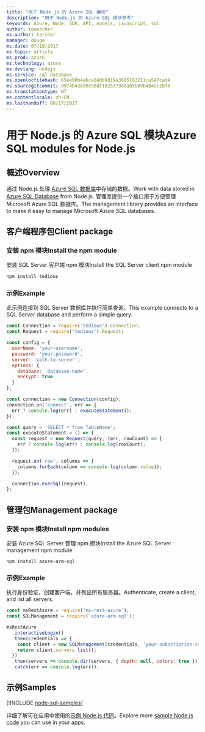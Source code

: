 ```yaml
---
title: "用于 Node.js 的 Azure SQL 模块"
description: "用于 Node.js 的 Azure SQL 模块参考"
keywords: Azure, Node, SDK, API, nodejs, javascript, sql
author: tomarcher
ms.author: tarcher
manager: douge
ms.date: 07/18/2017
ms.topic: article
ms.prod: azure
ms.technology: azure
ms.devlang: nodejs
ms.service: sql-database
ms.openlocfilehash: 65ee90b4e6ca248b9d19a3685163211ca547cad4
ms.sourcegitcommit: 9974b43899e98df10253738dab5b09b484ac1bf5
ms.translationtype: HT
ms.contentlocale: zh-CN
ms.lasthandoff: 08/17/2017
---
```

# <a name="azure-sql-modules-for-nodejs"></a><span data-ttu-id="51649-104">用于 Node.js 的 Azure SQL 模块</span><span class="sxs-lookup"><span data-stu-id="51649-104">Azure SQL modules for Node.js</span></span>

## <a name="overview"></a><span data-ttu-id="51649-105">概述</span><span class="sxs-lookup"><span data-stu-id="51649-105">Overview</span></span>

<span data-ttu-id="51649-106">通过 Node.js 处理 [Azure SQL 数据库](https://docs.microsoft.com/azure/sql-database/sql-database-technical-overview)中存储的数据。</span><span class="sxs-lookup"><span data-stu-id="51649-106">Work with data stored in [Azure SQL Database](https://docs.microsoft.com/azure/sql-database/sql-database-technical-overview) from Node.js.</span></span>
<span data-ttu-id="51649-107">管理库提供一个接口用于方便管理 Microsoft Azure SQL 数据库。</span><span class="sxs-lookup"><span data-stu-id="51649-107">The management library provides an interface to make it easy to manage Microsoft Azure SQL databases.</span></span>

## <a name="client-package"></a><span data-ttu-id="51649-108">客户端程序包</span><span class="sxs-lookup"><span data-stu-id="51649-108">Client package</span></span>

### <a name="install-the-npm-module"></a><span data-ttu-id="51649-109">安装 npm 模块</span><span class="sxs-lookup"><span data-stu-id="51649-109">Install the npm module</span></span>

<span data-ttu-id="51649-110">安装 SQL Server 客户端 npm 模块</span><span class="sxs-lookup"><span data-stu-id="51649-110">Install the SQL Server client npm module</span></span>

```bash
npm install tedious
```

### <a name="example"></a><span data-ttu-id="51649-111">示例</span><span class="sxs-lookup"><span data-stu-id="51649-111">Example</span></span>

<span data-ttu-id="51649-112">此示例连接到 SQL Server 数据库并执行简单查询。</span><span class="sxs-lookup"><span data-stu-id="51649-112">This example connects to a SQL Server database and perform a simple query.</span></span>

```javascript
const Connection = require('tedious').Connection;
const Request = require('tedious').Request;

const config = {
  userName: 'your-username',
  password: 'your-password',
  server: 'path-to-server',
  options: {
    database: 'database-name',
    encrypt: true
  }
};

const connection = new Connection(config);
connection.on('connect', err => {
  err ? console.log(err) : executeStatement();
});

const query = 'SELECT * from TableName';
const executeStatement = () => {
  const request = new Request(query, (err, rowCount) => {
    err ? console.log(err) : console.log(rowCount);
  });

  request.on('row', columns => {
    columns.forEach(column => console.log(column.value));
  });

  connection.execSql(request);
};
```

## <a name="management-package"></a><span data-ttu-id="51649-113">管理包</span><span class="sxs-lookup"><span data-stu-id="51649-113">Management package</span></span>

### <a name="install-npm-modules"></a><span data-ttu-id="51649-114">安装 npm 模块</span><span class="sxs-lookup"><span data-stu-id="51649-114">Install npm modules</span></span>

<span data-ttu-id="51649-115">安装 Azure SQL Server 管理 npm 模块</span><span class="sxs-lookup"><span data-stu-id="51649-115">Install the Azure SQL Server management npm module</span></span>

```
npm install azure-arm-sql
```   

### <a name="example"></a><span data-ttu-id="51649-116">示例</span><span class="sxs-lookup"><span data-stu-id="51649-116">Example</span></span>

<span data-ttu-id="51649-117">执行身份验证，创建客户端，并列出所有服务器。</span><span class="sxs-lookup"><span data-stu-id="51649-117">Authenticate, create a client, and list all servers.</span></span>

```javascript
const msRestAzure = require('ms-rest-azure');
const SQLManagement = require('azure-arm-sql');

msRestAzure
  .interactiveLogin()
  .then(credentials => {
    const client = new SQLManagement(credentials, 'your-subscription-id');
    return client.servers.list();
  })
  .then(servers => console.dir(servers, { depth: null, colors: true }))
  .catch(err => console.log(err));
```

## <a name="samples"></a><span data-ttu-id="51649-118">示例</span><span class="sxs-lookup"><span data-stu-id="51649-118">Samples</span></span>

[!INCLUDE [node-sql-samples](../docs-ref-conceptual/includes/sql-samples.md)]

<span data-ttu-id="51649-119">详细了解可在应用中使用的[示例 Node.js 代码](https://azure.microsoft.com/resources/samples/?platform=nodejs)。</span><span class="sxs-lookup"><span data-stu-id="51649-119">Explore more [sample Node.js code](https://azure.microsoft.com/resources/samples/?platform=nodejs) you can use in your apps.</span></span>
